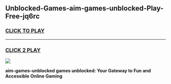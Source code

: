
## Unblocked-Games-aim-games-unblocked-Play-Free-jq6rc
<h3>
<a href="https://premium76.site?title=aim-games-unblocked&ref=09A">CLICK TO PLAY</a></h3>
<hr>

<h3>
<a href="https://premium76.site?title=aim-games-unblocked&ref=09A">CLICK 2 PLAY</a>
  
</h3>

<a href="https://premium76.site?title=aim-games-unblocked&ref=09A"><img src="https://clearcache.store/games.png"></a>


**aim-games-unblocked games unblocked: Your Gateway to Fun and Accessible Online Gaming**
